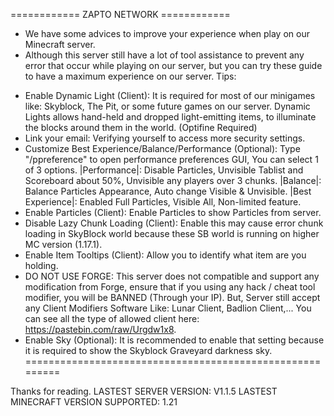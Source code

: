 ============ ZAPTO NETWORK ============
- We have some advices to improve your experience when play on our Minecraft server.
- Although this server still have a lot of tool assistance to prevent any error that
occur while playing on our server, but you can try these guide to have a maximum experience
on our server.
Tips:
 + Enable Dynamic Light (Client): It is required for most of our minigames like: Skyblock,
The Pit, or some future games on our server. Dynamic Lights allows hand-held and dropped
light-emitting items, to illuminate the blocks around them in the world. (Optifine Required)
 + Link your email: Verifying yourself to access more security settings.
 + Customize Best Experience/Balance/Performance (Optional): Type "/ppreference" to open
performance preferences GUI, You can select 1 of 3 options. |Performance|: Disable Particles,
Unvisible Tablist and Scoreboard about 50%, Unvisible any players over 3 chunks.
|Balance|: Balance Particles Appearance, Auto change Visible & Unvisible. |Best Experience|:
Enabled Full Particles, Visible All, Non-limited feature.
 + Enable Particles (Client): Enable Particles to show Particles from server.
 + Disable Lazy Chunk Loading (Client): Enable this may cause error chunk loading in SkyBlock
world because these SB world is running on higher MC version (1.17.1).
 + Enable Item Tooltips (Client): Allow you to identify what item are you holding.
 + DO NOT USE FORGE: This server does not compatible and support any modification from
Forge, ensure that if you using any hack / cheat tool modifier, you will be BANNED (Through
your IP). But, Server still accept any Client Modifiers Software Like: Lunar Client, Badlion
Client,... You can see all the type of allowed client here: https://pastebin.com/raw/Urgdw1x8.
  + Enable Sky (Optional): It is recommended to enable that setting because it is required to show the Skyblock Graveyard darkness sky.
=========================================================

Thanks for reading. 
LASTEST SERVER VERSION: V1.1.5
LASTEST MINECRAFT VERSION SUPPORTED: 1.21

